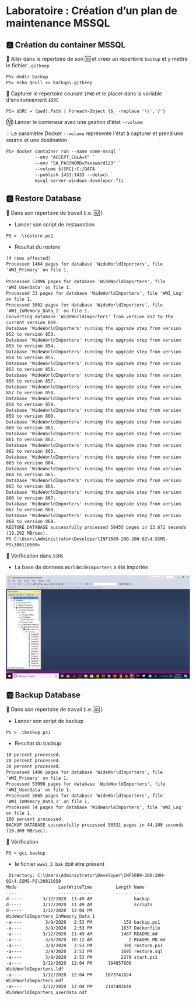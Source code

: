 # Laboratoire : Création d’un plan de maintenance MSSQL

## :a: Création du container MSSQL

:pushpin: Aller dans le repertoire de son :id: et creer un répertoire `backup` et y mettre le fichier `.gitkeep`

```
PS> mkdir backup
PS> echo $null >> backup\.gitkeep
```

:pushpin: Capturer le répertoire courant `$PWD` et le placer dans la variable d'environnement `$SRC`

```
PS> $SRC = (pwd).Path | Foreach-Object {$_ -replace '\\','/'}
```

:m: Lancer le conteneur avec une gestion d'état `--volume`

:bulb: Le paramètre Docker `--volume` représente l'état à capturer et prend une source et une destination

```
PS> docker container run --name some-mssql `
           --env "ACCEPT_EULA=Y" `
           --env "SA_PASSWORD=Password123" `
           --volume ${SRC}:C:/DATA `
           --publish 1433:1433 --detach `
           mssql-server-windows-developer-fti
```

## :b: Restore Database

:pushpin: Dans son répertoire de travail (i.e. :id: )

* Lancer son script de restauration

```
PS > .\restore.ps1
```
* Resultat du restore
```
(4 rows affected)
Processed 1464 pages for database 'WideWorldImporters', file 'WWI_Primary' on file 1.

Processed 53096 pages for database 'WideWorldImporters', file 'WWI_UserData' on file 1.
Processed 33 pages for database 'WideWorldImporters', file 'WWI_Log' on file 1.
Processed 3862 pages for database 'WideWorldImporters', file 'WWI_InMemory_Data_1' on file 1.
Converting database 'WideWorldImporters' from version 852 to the current version 869.
Database 'WideWorldImporters' running the upgrade step from version 852 to version 853.
Database 'WideWorldImporters' running the upgrade step from version 853 to version 854.
Database 'WideWorldImporters' running the upgrade step from version 854 to version 855.
Database 'WideWorldImporters' running the upgrade step from version 855 to version 856.
Database 'WideWorldImporters' running the upgrade step from version 856 to version 857.
Database 'WideWorldImporters' running the upgrade step from version 857 to version 858.
Database 'WideWorldImporters' running the upgrade step from version 858 to version 859.
Database 'WideWorldImporters' running the upgrade step from version 859 to version 860.
Database 'WideWorldImporters' running the upgrade step from version 860 to version 861.
Database 'WideWorldImporters' running the upgrade step from version 861 to version 862.
Database 'WideWorldImporters' running the upgrade step from version 862 to version 863.
Database 'WideWorldImporters' running the upgrade step from version 863 to version 864.
Database 'WideWorldImporters' running the upgrade step from version 864 to version 865.
Database 'WideWorldImporters' running the upgrade step from version 865 to version 866.
Database 'WideWorldImporters' running the upgrade step from version 866 to version 867.
Database 'WideWorldImporters' running the upgrade step from version 867 to version 868.
Database 'WideWorldImporters' running the upgrade step from version 868 to version 869.
RESTORE DATABASE successfully processed 58455 pages in 23.671 seconds (19.292 MB/sec).
PS C:\Users\Administrator\Developer\INF1089-200-20H-02\4.SSMS-PS\300110500>
```

:pushpin: Vérification dans `SSMS` 

* La base de donnees `WorldWideImporters` a été importée

<img src="Images/ssms.png"></img>

## :ab: Backup Database

:pushpin: Dans son répertoire de travail (i.e. :id: )

* Lancer son script de backup

```
PS > .\backup.ps1

```

* Resultat du backup
```
10 percent processed.
20 percent processed.
30 percent processed.
Processed 1496 pages for database 'WideWorldImporters', file 'WWI_Primary' on file 1.
Processed 53096 pages for database 'WideWorldImporters', file 'WWI_UserData' on file 1.
Processed 3865 pages for database 'WideWorldImporters', file 'WWI_InMemory_Data_1' on file 1.
Processed 74 pages for database 'WideWorldImporters', file 'WWI_Log' on file 1.
100 percent processed.
BACKUP DATABASE successfully processed 58531 pages in 44.100 seconds (10.369 MB/sec).
```
:pushpin: Vérification

```
PS > gci backup
```

* le fichier `wwwi_2.bak` doit ètre présent 
```
 Directory: C:\Users\Administrator\Developer\INF1089-200-20H-02\4.SSMS-PS\30011050
Mode                LastWriteTime         Length Name
----                -------------         ------ ----
d-----        3/12/2020  11:49 AM                backup
d-----        3/12/2020  11:49 AM                scripts
d-----        3/12/2020  12:04 PM                WideWorldImporters_InMemory_Data_1
-a----         3/9/2020   2:53 PM            159 backup.ps1
-a----         3/9/2020   2:53 PM           1637 Dockerfile
-a----        3/12/2020  11:49 AM           1487 README.md
-a----         3/6/2020  10:12 AM              2 README.MD.md
-a----         3/9/2020   2:53 PM            390 restore.ps1
-a----         3/9/2020   2:53 PM           1695 restore.sql
-a----         3/9/2020   2:53 PM           2279 start.ps1
-a----        3/12/2020  12:04 PM      104857600 WideWorldImporters.ldf
-a----        3/12/2020  12:04 PM     1073741824 WideWorldImporters.mdf
-a----        3/12/2020  12:04 PM     2147483648 WideWorldImporters_userdata.ndf
```

